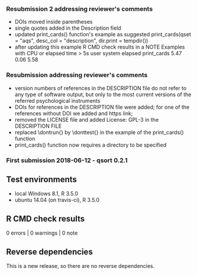 ### Resubmission 2 addressing reviewer's comments
* DOIs moved inside parentheses
* single quotes added in the Description field
* updated print_cards() function's example as suggested
print_cards(qset = "aqs", desc_col = "description",
   dir.print = tempdir())
* after updating this example R CMD check results in a NOTE
Examples with CPU or elapsed time > 5s
            user system elapsed
print_cards 5.47   0.06    5.58



### Resubmission addressing reviewer's comments
* version numbers of references in the DESCRIPTION file
do not refer to any type of software output,
but only to the most current versions of the referred
psychological instruments
* DOIs for references in the DESCRIPTION file were added;
for one of the references without DOI we added and https link;
* removed the LICENSE file and added License: GPL-3 in the
DESCRIPTION FILE
* replaced \dontrun{} by \donttest{} in the example of the
print_cards() function
* print_cards() function now requires a directory to be specified


### First submission 2018-06-12 - qsort 0.2.1

## Test environments
* local Windows 8.1, R 3.5.0
* ubuntu 14.04 (on travis-ci), R 3.5.0

## R CMD check results
0 errors | 0 warnings | 0 note

## Reverse dependencies
This is a new release, so there are no reverse dependencies.
